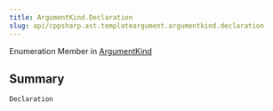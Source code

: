 ```yaml
---
title: ArgumentKind.Declaration
slug: api/cppsharp.ast.templateargument.argumentkind.declaration
---
```

Enumeration Member in [ArgumentKind](/api/cppsharp/ast/templateargument/argumentkind)

## Summary



```csharp
Declaration
```


